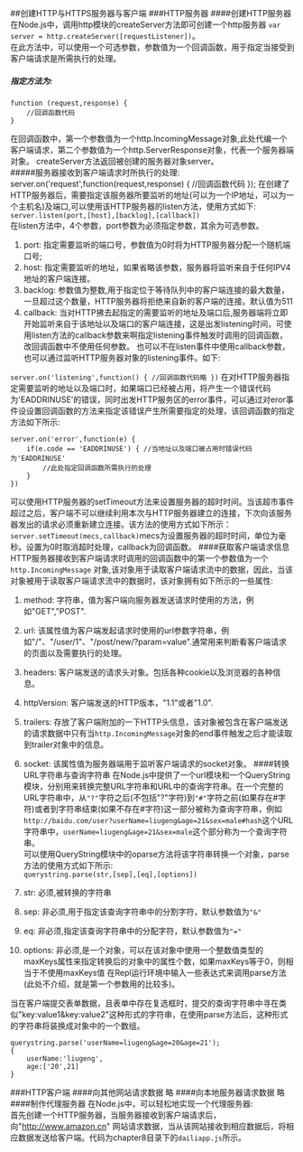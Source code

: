 
##创建HTTP与HTTPS服务器与客户端
###HTTP服务器
####创建HTTP服务器
在Node.js中，调用http模块的createServer方法即可创建一个http服务器 `var server = http.createServer([requestListener])`。<br/>
在此方法中，可以使用一个可选参数，参数值为一个回调函数，用于指定当接受到客户端请求是所需执行的处理。
##### 指定方法为:<br/>

    function (request,response) {
        //回调函数代码
    }
在回调函数中，第一个参数值为一个http.IncomingMessage对象,此处代编一个客户端请求，第二个参数值为一个http.ServerResponse对象，代表一个服务器端对象。
createServer方法返回被创建的服务器对象server。<br/>
#####服务器接收到客户端请求时所执行的处理:
    server.on('request',function(request,response) {
        //回调函数代码
    });
在创建了HTTP服务器后，需要指定该服务器所要监听的地址(可以为一个IP地址，可以为一个主机名)及端口,可以使用该HTTP服务器的listen方法，使用方式如下:<br/>
`server.listen(port,[host],[backlog],[callback])`<br/>
在listen方法中，4个参数，port参数为必须指定参数，其余为可选参数。<br/>

1. port: 指定需要监听的端口号，参数值为0时将为HTTP服务器分配一个随机端口号;
2. host: 指定需要监听的地址，如果省略该参数，服务器将监听来自于任何IPV4地址的客户端连接。
3. backlog: 参数值为整数,用于指定位于等待队列中的客户端连接的最大数量，一旦超过这个数量，HTTP服务器将拒绝来自新的客户端的连接。默认值为511
4. callback: 当对HTTP拂去起指定的需要监听的地址及端口后,服务器端将立即开始监听来自于该地址以及端口的客户端连接，这是出发listening时间，可使用listen方法的callback参数来啊指定listening事件触发时调用的回调函数，改回调函数中不使用任何参数。
也可以不在listen事件中使用callback参数，也可以通过监听HTTP服务器对象的listening事件。如下:

`server.on('listening',function() {
    //回调函数代码略
})`
在对HTTP服务器指定需要监听的地址以及端口时，如果端口已经被占用，将产生一个错误代码为'EADDRINUSE'的错误，同时出发HTTP服务区的error事件，可以通过对eror事件设设置回调函数的方法来指定该错误产生所需要指定的处理，该回调函数的指定方法如下所示:

    server.on('error',function(e) {
        if(e.code == 'EADDRINUSE') { //当地址以及端口被占用时错误代码为'EADDRINUSE'
            //此处指定回调函数所需执行的处理
        }   
    })
可以使用HTTP服务器的setTimeout方法来设置服务器的超时时间。当该超市事件超过之后，客户端不可以继续利用本次与HTTP服务器建立的连接，下次向该服务器发出的请求必须重新建立连接。该方法的使用方式如下所示：<br/>
`server.setTimeout(mecs,callback)`mecs为设置服务器的超时时间，单位为毫秒。设置为0时取消超时处理，callback为回调函数。
####获取客户端请求信息
HTTP服务器接收到客户端请求时调用的回调函数中的第一个参数值为一个 `http.IncomingMessage` 对象,该对象用于读取客户端请求流中的数据，因此，当该对象被用于读取客户端请求流中的数据时，该对象拥有如下所示的一些属性:

1. method: 字符串，值为客户端向服务器发送请求时使用的方法，例如"GET","POST".
2. url: 该属性值为客户端发起请求时使用的url参数字符串，例如"/"、"/user/1"、"/post/new/?param=value".通常用来判断看客户端请求的页面以及需要执行的处理。
3. headers: 客户端发送的请求头对象。包括各种cookie以及浏览器的各种信息。
4. httpVersion: 客户端发送的HTTP版本，"1.1"或者"1.0".
5. trailers: 存放了客户端附加的一下HTTP头信息，该对象被包含在客户端发送的请求数据中只有当`http.IncomingMessage`对象的end事件触发之后才能读取到trailer对象中的信息。
6. socket: 该属性值为服务器端用于监听客户端请求的socket对象。
####转换URL字符串与查询字符串
在Node.js中提供了一个url模块和一个QueryString模块，分别用来转换完整URL字符串和URL中的查询字符串。在一个完整的URL字符串中，从`"?"`字符之后(不包括"?"字符)到`"#"`字符之前(如果存在#字符)或者到字符串结束(如果不存在#字符)这一部分被称为查询字符串，例如`http://baidu.com/user?userName=liugeng&age=21&sex=male#hash`这个URL字符串中，`userName=liugeng&age=21&sex=male`这个部分称为一个查询字符串。<br/>
可以使用QueryString模块中的oparse方法将该字符串转换一个对象，parse方法的使用方式如下所示:<br/>
`querystring.parse(str,[sep],[eq],[options])`<br/>

1. str: 必须,被转换的字符串
2. sep: 非必须,用于指定该查询字符串中的分割字符，默认参数值为`"&"`
3. eq: 非必须,指定该查询字符串中的分配字符，默认参数值为`"="`
4. options: 非必须,是一个对象，可以在该对象中使用一个整数值类型的maxKeys属性来指定转换后的对象中的属性个数，如果maxKeys等于0，则相当于不使用maxKeys值
在Repl运行环境中输入一些表达式来调用parse方法(此处不介绍，就是第一个参数用的比较多)。

当在客户端提交表单数据，且表单中存在复选框时，提交的查询字符串中寻在类似"key:value1&key:value2"这种形式的字符串，在使用parse方法后，这种形式的字符串将装换成对象中的一个数组。

    querystring.parse('userName=liugeng&age=20&age=21');
    {
        userName:'liugeng',
        age:['20',21]
    }

###HTTP客户端
####向其他网站请求数据
略
####向本地服务器请求数据
略
####制作代理服务器
在Node.js中，可以轻松地实现一个代理服务器:<br/>
首先创建一个HTTP服务器，当服务器接收到客户端请求后，向"http://www.amazon.cn" 网站请求数据，当从该网站接收到相应数据后，将相应数据发送给客户端。代码为chapter8目录下的`dailiapp.js`所示。
